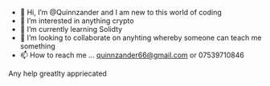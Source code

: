 - 👋 Hi, I’m @Quinnzander and I am new to this world of coding 
- 👀 I’m interested in anything crypto
- 🌱 I’m currently learning Solidty
- 💞️ I’m looking to collaborate on anyhting whereby someone can teach me something 
- 📫 How to reach me ...
quinnzander66@gmail.com or 07539710846
<!---
Quinnzander/Quinnzander is a ✨ special ✨ repository because its `README.md` (this file) appears on your GitHub profile.
You can click the Preview link to take a look at your changes.
---> Any help greatlty appriecated 
